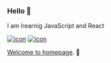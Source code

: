 ### Hello 👋

I am lrearnig JavaScript and React

[![icon](https://skills.thijs.gg/icons?i=js&theme=light)](https://skills.thijs.gg)
[![icon](https://skills.thijs.gg/icons?i=react&theme=light)](https://skills.thijs.gg)

[Welcome to homepage](https://qapush.github.io/). 👀
